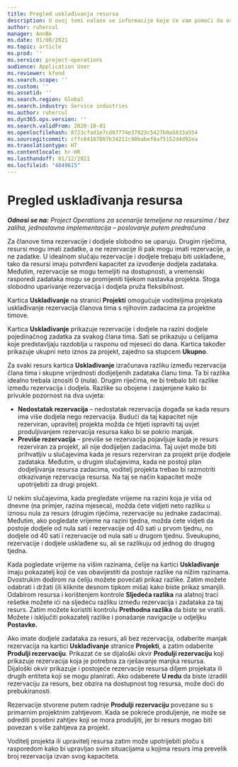 ```yaml
---
title: Pregled usklađivanja resursa
description: U ovoj temi nalaze se informacije koje će vam pomoći da osigurate usklađivanje rezervacija i zadataka resursa za projekte.
author: ruhercul
manager: AnnBe
ms.date: 01/08/2021
ms.topic: article
ms.prod: ''
ms.service: project-operations
audience: Application User
ms.reviewer: kfend
ms.search.scope: ''
ms.custom: ''
ms.assetid: ''
ms.search.region: Global
ms.search.industry: Service industries
ms.author: ruhercul
ms.dyn365.ops.version: ''
ms.search.validFrom: 2020-10-01
ms.openlocfilehash: 8723cfad1e7cd07774e37023c5427b0a5833a554
ms.sourcegitcommit: cffc84187007b34211c90babef8af5152d4d92ea
ms.translationtype: HT
ms.contentlocale: hr-HR
ms.lasthandoff: 01/12/2021
ms.locfileid: "4849615"
---
```

# <a name="resource-reconciliation-overview"></a>Pregled usklađivanja resursa

_**Odnosi se na:** Project Operations za scenarije temeljene na resursima / bez zaliha, jednostavna implementacija – poslovanje putem predračuna_

Za članove tima rezervacije i dodjele slobodno se uparuju. Drugim riječima, resursi mogu imati zadatke, a ne rezervacije ili pak mogu imati rezervacije, a ne zadatke. U idealnom slučaju rezervacije i dodjele trebaju biti usklađene, tako da resursi imaju potvrđeni kapacitet za izvođenje dodjela zadataka. Međutim, rezervacije se mogu temeljiti na dostupnosti, a vremenski rasporedi zadataka mogu se promijeniti tijekom nastavka projekta. Stoga slobodno uparivanje rezervacija i dodjela pruža fleksibilnost.

Kartica **Usklađivanje** na stranici **Projekti** omogućuje voditeljima projekata usklađivanje rezervacija članova tima s njihovim zadacima za projektne timove.

Kartica **Usklađivanje** prikazuje rezervacije i dodjele na razini dodjele pojedinačnog zadatka za svakog člana tima. Sati se prikazuju u ćelijama koje predstavljaju razdoblja u rasponu od mjeseci do dana. Kartica također prikazuje ukupni neto iznos za projekt, zajedno sa stupcem **Ukupno**.

Za svaki resurs kartica **Usklađivanje** izračunava razliku između rezervacija člana tima i skupne vrijednosti dodijeljenih zadataka članu tima. Ta bi razlika idealno trebala iznositi 0 (nula). Drugim riječima, ne bi trebalo biti razlike između rezervacija i dodjela. Razlike su obojene i zasjenjene kako bi privukle pozornost na dva uvjeta:

- **Nedostatak rezervacija** – nedostatak rezervacija događa se kada resurs ima više dodjela nego rezervacija. Budući da taj kapacitet nije rezerviran, upravitelj projekta možda će htjeti ispraviti taj uvjet produljivanjem rezervacija resursa kako bi se pokrio manjak.
- **Previše rezervacija** – previše se rezervacija pojavljuje kada je resurs rezerviran za projekt, ali nije dodijeljen zadacima. Taj uvjet može biti prihvatljiv u slučajevima kada je resurs rezerviran za projekt prije dodjele zadataka. Međutim, u drugim slučajevima, kada ne postoji plan dodjeljivanja resursa zadacima, voditelj projekta trebao bi razmotriti otkazivanje rezervacija resursa. Na taj se način kapacitet može upotrijebiti za drugi projekt.

U nekim slučajevima, kada pregledate vrijeme na razini koja je viša od dnevne (na primjer, razina mjeseca), možda ćete vidjeti neto razliku u iznosu nula za resurs (drugim riječima, rezervacije su jednake zadacima). Međutim, ako pogledate vrijeme na razini tjedna, možda ćete vidjeti da postoje dodjele od nula sati i rezervacije od 40 sati u prvom tjednu, no dodjele od 40 sati i rezervacije od nula sati u drugom tjednu. Sveukupno, rezervacije i dodjele usklađene su, ali se razlikuju od jednog do drugog tjedna.

Kada pogledate vrijeme na višim razinama, ćelije na kartici **Usklađivanje** imaju pokazatelj koji će vas obavijestiti da postoje razlike na nižim razinama. Dvostrukim dodirom na ćeliju možete povećati prikaz razlike. Zatim možete odabrati i držati (ili kliknite desnom tipkom miša) kako biste prikaz smanjili. Odabirom resursa i korištenjem kontrole **Sljedeća razlika** na alatnoj traci rešetke možete ići na sljedeću razliku između rezervacija i zadataka za taj resurs. Zatim možete koristiti kontrolu **Prethodna razlika** da biste se vratili. Možete i isključiti pokazatelj razlike i ponašanje navigacije u odjeljku **Postavke.**

Ako imate dodjele zadataka za resurs, ali bez rezervacija, odaberite manjak rezervacija na kartici **Usklađivanje** stranice **Projekti**, a zatim odaberite **Produlji rezervaciju**. Prikazat će se dijaloški okvir **Produlji rezervaciju** koji prikazuje rezervacija koja je potrebna za rješavanje manjka resursa. Dijaloški okvir prikazuje i postojeće rezervacije resursa diljem projekata ili drugih entiteta koji se mogu planirati. Ako odaberete **U redu** da biste izradili rezervaciju za resurs, bez obzira na dostupnost tog resursa, može doći do prebukiranosti.

Rezervacije stvorene putem radnje **Produlji rezervaciju** povezane su s primarnim projektnim zahtjevom. Kada se pokreće produljenje, ne može se odrediti posebni zahtjev koji se mora produljiti, jer bi resurs mogao biti povezan s više zahtjeva za projekt.

Voditelj projekta ili upravitelj resursa zatim može upotrijebiti ploču s rasporedom kako bi upravljao svim situacijama u kojima resurs ima prevelik broj rezervacija izvan svog kapaciteta.
